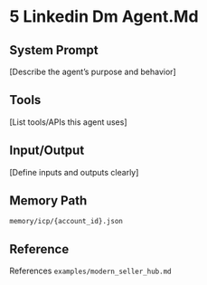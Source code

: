 # 5 Linkedin Dm Agent.Md

## System Prompt

[Describe the agent’s purpose and behavior]

## Tools

[List tools/APIs this agent uses]

## Input/Output

[Define inputs and outputs clearly]

## Memory Path

`memory/icp/{account_id}.json`

## Reference

References `examples/modern_seller_hub.md`

